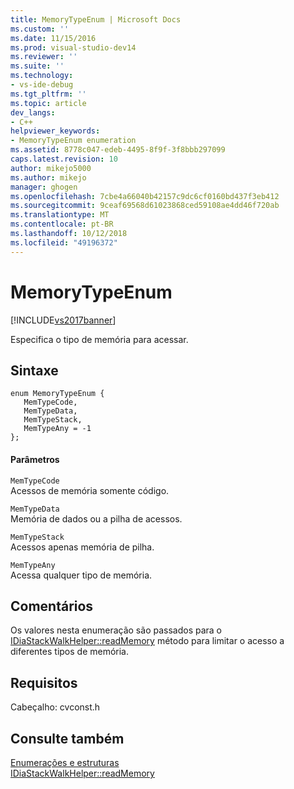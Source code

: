 ```yaml
---
title: MemoryTypeEnum | Microsoft Docs
ms.custom: ''
ms.date: 11/15/2016
ms.prod: visual-studio-dev14
ms.reviewer: ''
ms.suite: ''
ms.technology:
- vs-ide-debug
ms.tgt_pltfrm: ''
ms.topic: article
dev_langs:
- C++
helpviewer_keywords:
- MemoryTypeEnum enumeration
ms.assetid: 8778c047-edeb-4495-8f9f-3f8bbb297099
caps.latest.revision: 10
author: mikejo5000
ms.author: mikejo
manager: ghogen
ms.openlocfilehash: 7cbe4a66040b42157c9dc6cf0160bd437f3eb412
ms.sourcegitcommit: 9ceaf69568d61023868ced59108ae4dd46f720ab
ms.translationtype: MT
ms.contentlocale: pt-BR
ms.lasthandoff: 10/12/2018
ms.locfileid: "49196372"
---
```

# <a name="memorytypeenum"></a>MemoryTypeEnum
[!INCLUDE[vs2017banner](../../includes/vs2017banner.md)]

Especifica o tipo de memória para acessar.  
  
## <a name="syntax"></a>Sintaxe  
  
```cpp#  
enum MemoryTypeEnum {  
   MemTypeCode,  
   MemTypeData,  
   MemTypeStack,  
   MemTypeAny = -1  
};  
```  
  
#### <a name="parameters"></a>Parâmetros  
 `MemTypeCode`  
 Acessos de memória somente código.  
  
 `MemTypeData`  
 Memória de dados ou a pilha de acessos.  
  
 `MemTypeStack`  
 Acessos apenas memória de pilha.  
  
 `MemTypeAny`  
 Acessa qualquer tipo de memória.  
  
## <a name="remarks"></a>Comentários  
 Os valores nesta enumeração são passados para o [IDiaStackWalkHelper::readMemory](../../debugger/debug-interface-access/idiastackwalkhelper-readmemory.md) método para limitar o acesso a diferentes tipos de memória.  
  
## <a name="requirements"></a>Requisitos  
 Cabeçalho: cvconst.h  
  
## <a name="see-also"></a>Consulte também  
 [Enumerações e estruturas](../../debugger/debug-interface-access/enumerations-and-structures.md)   
 [IDiaStackWalkHelper::readMemory](../../debugger/debug-interface-access/idiastackwalkhelper-readmemory.md)



